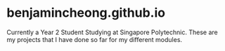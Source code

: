 # benjamincheong.github.io

Currently a Year 2 Student Studying at Singapore Polytechnic. These are my projects that I have done so far for my different modules.
